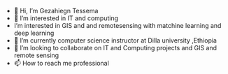 - 👋 Hi, I’m Gezahiegn Tessema
- 👀 I’m interested in IT and computing
- I’m interested in GIS and and remotesensing with matchine learning and deep learning 
- 🌱 I’m currently computer science instructor at Dilla university ,Ethiopia
- 💞️ I’m looking to collaborate on  IT and Computing projects and GIS and remote sensing
- 📫 How to reach me professional 

<!---
Gezahiegn/Gezahiegn is a ✨ special ✨ repository because its `README.md` (this file) appears on your GitHub profile.
You can click the Preview link to take a look at your changes.
--->
